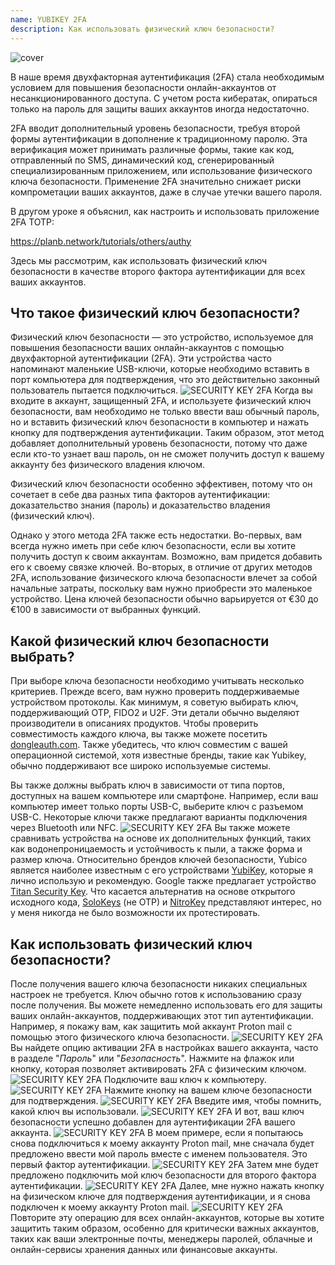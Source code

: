 ```yaml
---
name: YUBIKEY 2FA
description: Как использовать физический ключ безопасности?
---
```

![cover](assets/cover.webp)

В наше время двухфакторная аутентификация (2FA) стала необходимым условием для повышения безопасности онлайн-аккаунтов от несанкционированного доступа. С учетом роста кибератак, опираться только на пароль для защиты ваших аккаунтов иногда недостаточно.

2FA вводит дополнительный уровень безопасности, требуя второй формы аутентификации в дополнение к традиционному паролю. Эта верификация может принимать различные формы, такие как код, отправленный по SMS, динамический код, сгенерированный специализированным приложением, или использование физического ключа безопасности. Применение 2FA значительно снижает риски компрометации ваших аккаунтов, даже в случае утечки вашего пароля.

В другом уроке я объяснил, как настроить и использовать приложение 2FA TOTP:

https://planb.network/tutorials/others/authy

Здесь мы рассмотрим, как использовать физический ключ безопасности в качестве второго фактора аутентификации для всех ваших аккаунтов.

## Что такое физический ключ безопасности?

Физический ключ безопасности — это устройство, используемое для повышения безопасности ваших онлайн-аккаунтов с помощью двухфакторной аутентификации (2FA). Эти устройства часто напоминают маленькие USB-ключи, которые необходимо вставить в порт компьютера для подтверждения, что это действительно законный пользователь пытается подключиться.
![SECURITY KEY 2FA](assets/notext/01.webp)
Когда вы входите в аккаунт, защищенный 2FA, и используете физический ключ безопасности, вам необходимо не только ввести ваш обычный пароль, но и вставить физический ключ безопасности в компьютер и нажать кнопку для подтверждения аутентификации. Таким образом, этот метод добавляет дополнительный уровень безопасности, потому что даже если кто-то узнает ваш пароль, он не сможет получить доступ к вашему аккаунту без физического владения ключом.

Физический ключ безопасности особенно эффективен, потому что он сочетает в себе два разных типа факторов аутентификации: доказательство знания (пароль) и доказательство владения (физический ключ).

Однако у этого метода 2FA также есть недостатки. Во-первых, вам всегда нужно иметь при себе ключ безопасности, если вы хотите получить доступ к своим аккаунтам. Возможно, вам придется добавить его к своему связке ключей. Во-вторых, в отличие от других методов 2FA, использование физического ключа безопасности влечет за собой начальные затраты, поскольку вам нужно приобрести это маленькое устройство. Цена ключей безопасности обычно варьируется от €30 до €100 в зависимости от выбранных функций.

## Какой физический ключ безопасности выбрать?

При выборе ключа безопасности необходимо учитывать несколько критериев.
Прежде всего, вам нужно проверить поддерживаемые устройством протоколы. Как минимум, я советую выбирать ключ, поддерживающий OTP, FIDO2 и U2F. Эти детали обычно выделяют производители в описаниях продуктов. Чтобы проверить совместимость каждого ключа, вы также можете посетить [dongleauth.com](https://www.dongleauth.com/dongles/).
Также убедитесь, что ключ совместим с вашей операционной системой, хотя известные бренды, такие как Yubikey, обычно поддерживают все широко используемые системы.

Вы также должны выбрать ключ в зависимости от типа портов, доступных на вашем компьютере или смартфоне. Например, если ваш компьютер имеет только порты USB-C, выберите ключ с разъемом USB-C. Некоторые ключи также предлагают варианты подключения через Bluetooth или NFC.
![SECURITY KEY 2FA](assets/notext/02.webp)
Вы также можете сравнивать устройства на основе их дополнительных функций, таких как водонепроницаемость и устойчивость к пыли, а также форма и размер ключа.
Относительно брендов ключей безопасности, Yubico является наиболее известным с его устройствами [YubiKey](https://www.yubico.com/), которые я лично использую и рекомендую. Google также предлагает устройство [Titan Security Key](https://store.google.com/fr/product/titan_security_key). Что касается альтернатив на основе открытого исходного кода, [SoloKeys](https://solokeys.com/) (не OTP) и [NitroKey](https://www.nitrokey.com/products/nitrokeys) представляют интерес, но у меня никогда не было возможности их протестировать.
## Как использовать физический ключ безопасности?

После получения вашего ключа безопасности никаких специальных настроек не требуется. Ключ обычно готов к использованию сразу после получения. Вы можете немедленно использовать его для защиты ваших онлайн-аккаунтов, поддерживающих этот тип аутентификации. Например, я покажу вам, как защитить мой аккаунт Proton mail с помощью этого физического ключа безопасности.
![SECURITY KEY 2FA](assets/notext/03.webp)
Вы найдете опцию активации 2FA в настройках вашего аккаунта, часто в разделе "*Пароль*" или "*Безопасность*". Нажмите на флажок или кнопку, которая позволяет активировать 2FA с физическим ключом.
![SECURITY KEY 2FA](assets/notext/04.webp)
Подключите ваш ключ к компьютеру.
![SECURITY KEY 2FA](assets/notext/05.webp)
Нажмите кнопку на вашем ключе безопасности для подтверждения.
![SECURITY KEY 2FA](assets/notext/06.webp)
Введите имя, чтобы помнить, какой ключ вы использовали.
![SECURITY KEY 2FA](assets/notext/07.webp)
И вот, ваш ключ безопасности успешно добавлен для аутентификации 2FA вашего аккаунта.
![SECURITY KEY 2FA](assets/notext/08.webp)
В моем примере, если я попытаюсь снова подключиться к моему аккаунту Proton mail, мне сначала будет предложено ввести мой пароль вместе с именем пользователя. Это первый фактор аутентификации.
![SECURITY KEY 2FA](assets/notext/09.webp)
Затем мне будет предложено подключить мой ключ безопасности для второго фактора аутентификации.
![SECURITY KEY 2FA](assets/notext/10.webp)
Далее, мне нужно нажать кнопку на физическом ключе для подтверждения аутентификации, и я снова подключен к моему аккаунту Proton mail.
![SECURITY KEY 2FA](assets/notext/11.webp)
Повторите эту операцию для всех онлайн-аккаунтов, которые вы хотите защитить таким образом, особенно для критически важных аккаунтов, таких как ваши электронные почты, менеджеры паролей, облачные и онлайн-сервисы хранения данных или финансовые аккаунты.